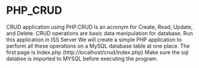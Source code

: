 # PHP_CRUD
CRUD application using PHP.CRUD is an acronym for Create, Read, Update, and Delete. CRUD operations are basic data manipulation for database.
Run this application in ISS Server
We will create a simple PHP application to perform all these operations on a MySQL database table at one place.
The first page is Index.php (http://localhost/crud/index.php) 
Make sure the sql databse is imported to MYSQL before executing the program.
